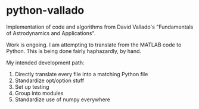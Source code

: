 # python-vallado
Implementation of code and algorithms from David Vallado's "Fundamentals of Astrodynamics and Applications".

Work is ongoing. I am attempting to translate from the MATLAB code to Python. This is being done fairly haphazardly, by hand.

My intended development path:

1. Directly translate every file into a matching Python file
2. Standardize opt/option stuff
3. Set up testing
4. Group into modules
5. Standardize use of numpy everywhere
